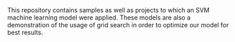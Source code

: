 This repository contains samples as well as projects to which an SVM machine learning model were applied. 
These models are also a demonstration of the usage of grid search in order to optimize our model for best results.
